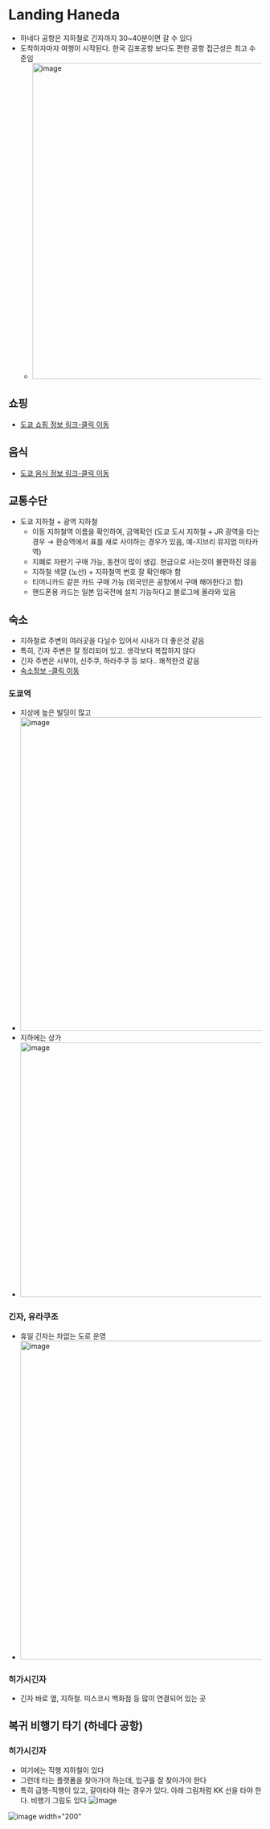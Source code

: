 # Landing Haneda
- 하네다 공항은 지하철로 긴자까지 30~40분이면 갈 수 있다
- 도착하자마자 여행이 시작된다. 한국 김포공항 보다도 편한 공항 접근성은 최고 수준임
  - <img width="629" alt="image" src="https://github.com/jeonghoonkang/like_music_n_trip/assets/4180063/43032cea-6428-43d6-9d48-2b7dc7e0c2c5">


## 쇼핑
- [도쿄 쇼핑 정보 링크-클릭 이동](shopping_tokyo.md)

## 음식
- [도쿄 음식 정보 링크-클릭 이동](eat_in_tokyo.md)

## 교통수단
- 도쿄 지하철 + 광역 지하철
  - 이동 지하철역 이름을 확인하여, 금액확인  (도쿄 도시 지하철 + JR 광역을 타는 경우 → 환승역에서 표를 새로 사야하는 경우가 있음, 예-지브리 뮤지엄 미타카역)
  - 지폐로 자판기 구매 가능, 동전이 많이 생김. 현금으로 사는것이 불편하진 않음
  - 지하철 색깔 (노선) + 지하철역 번호 잘 확인해야 함 
  - 티머니카드 같은 카드 구매 가능 (외국인은 공항에서 구매 해야한다고 함)
  - 핸드폰용 카드는 일본 입국전에 설치 가능하다고 블로그에 올라와 있음  

## 숙소
- 지하철로 주변의 여러곳을 다닐수 있어서 시내가 더 좋은것 같음
- 특히, 긴자 주변은 잘 정리되어 있고. 생각보다 복잡하지 않다
- 긴자 주변은 시부야, 신주쿠, 하라주쿠 등 보다.. 쾌적한것 같음
- [숙소정보 -클릭 이동](sleep_in_tokyo.md)
### 도쿄역
- 지상에 높은 빌딩이 많고
- <img width="624" alt="image" src="https://github.com/jeonghoonkang/like_music_n_trip/assets/4180063/170a70be-43bc-490b-bacc-d6f2be5d7507">
- 지하에는 상가
- <img width="507" alt="image" src="https://github.com/jeonghoonkang/like_music_n_trip/assets/4180063/54b16af9-f480-41cd-b2d6-0c1b703d45a0">

### 긴자, 유라쿠조
- 휴일 긴자는 차없는 도로 운영
- <img width="635" alt="image" src="https://github.com/jeonghoonkang/like_music_n_trip/assets/4180063/48081857-9d30-413d-8b5e-fd3f9ba79f03">

### 히가시긴자
- 긴자 바로 옆, 지하철. 미스코시 백화점 등 많이 연결되어 있는 곳

## 복귀 비행기 타기 (하네다 공항)
### 히가시긴자
- 여기에는 직행 지하철이 있다
- 그런데 타는 플랫폼을 찾아가야 하는데, 입구를 잘 찾아가야 한다
- 특히 급행-직행이 있고, 갈아타야 하는 경우가 있다. 아래 그림처럼 KK 선을 타야 한다. 비행기 그림도 있다
  ![image](https://github.com/jeonghoonkang/like_music_n_trip/assets/4180063/7ccc7db5-cf79-46b4-8211-4ebef64d2af9)
 
![image width="200"](https://github.com/jeonghoonkang/like_music_n_trip/assets/4180063/7ccc7db5-cf79-46b4-8211-4ebef64d2af9)
